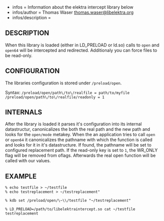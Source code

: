 - infos = Information about the elektra intercept library below 
- infos/author = Thomas Waser <thomas.waser@libelektra.org> 
- infos/description =

## DESCRIPTION

When this library is loaded (either in LD_PRELOAD or ld.so) calls to `open` and `open64` will be intercepted and redirected.
Additionaly you can force files to be read-only.


## CONFIGURATION

The libraries configuration is stored under `/preload/open`.

Syntax:
`/preload/open/path\/to\/realfile = path/to/myfile`
`/preload/open/path\/to\/realfile/readonly = 1`

## INTERNALS

After the library is loaded it parses it's configuration into its internal datastructur, canonicalizes the both the real path and the new path and looks for the `open/mode` metakey.
When the an application tries to call `open` or `open64` it canonicalizes the pathname with which the function is called and looks for it in it's datastructure. If found, the pathname will be set to configured replacement path. If the read-only key is set to `1`, the WR_ONLY flag will be removed from oflags. Afterwards the real open function will be called with our values.

## EXAMPLE

```
% echo testfile > ~/testfile
% echo testreplacement > ~/testreplacement"

% kdb set /preload/open/\~\\/testfile "~/testreplacement"

% LD_PRELOAD=/path/to/libelektraintercept.so cat ~/testfile
testreplacement
```
